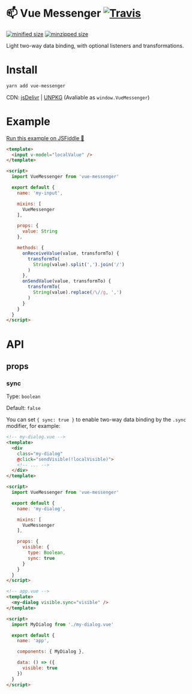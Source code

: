 # 📫 Vue Messenger [![Travis](https://img.shields.io/travis/fjc0k/vue-messenger.svg)](https://travis-ci.org/fjc0k/vue-messenger)

[![minified size](https://img.shields.io/badge/minified%20size-1.41%20KB-blue.svg?MIN&style=for-the-badge)](https://github.com/fjc0k/vue-messenger/blob/master/dist/vue-messenger.min.js)
[![minzipped size](https://img.shields.io/badge/minzipped%20size-742%20B-blue.svg?MZIP&style=for-the-badge)](https://github.com/fjc0k/vue-messenger/blob/master/dist/vue-messenger.min.js)

Light two-way data binding, with optional listeners and transformations.

# Install

```bash
yarn add vue-messenger
```

CDN: [jsDelivr](//www.jsdelivr.com/package/npm/vue-messenger) | [UNPKG](//unpkg.com/vue-messenger/) (Avaliable as `window.VueMessenger`)

# Example

[Run this example on JSFiddle 🚀](https://jsfiddle.net/ifunch/1w7855cd/)

```html
<template>
  <input v-model="localValue" />
</template>

<script>
  import VueMessenger from 'vue-messenger'

  export default {
    name: 'my-input',

    mixins: [
      VueMessenger
    ],

    props: {
      value: String
    },

    methods: {
      onReceiveValue(value, transformTo) {
        transformTo(
          String(value).split(',').join('/')
        )
      },
      onSendValue(value, transformTo) {
        transformTo(
          String(value).replace(/\//g, ',')
        )
      }
    }
  }
</script>
```

# API

## props

### sync

Type: `boolean`

Default: `false`

You can set `{ sync: true }` to enable two-way data binding by the `.sync` modifier, for example:

```html
<!-- my-dialog.vue -->
<template>
  <div
    class="my-dialog"
    @click="sendVisible(!localVisible)">
    <!-- ... -->
  </div>
</template>

<script>
  import VueMessenger from 'vue-messenger'

  export default {
    name: 'my-dialog',

    mixins: [
      VueMessenger
    ],

    props: {
      visible: {
        type: Boolean,
        sync: true
      }
    }
  }
</script>
```

```html
<!-- app.vue -->
<template>
  <my-dialog visible.sync="visible" />
</template>

<script>
  import MyDialog from './my-dialog.vue'

  export default {
    name: 'app',

    components: { MyDialog },

    data: () => ({
      visible: true
    })
  }
</script>
```
